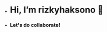 - <h1> Hi, I’m rizkyhaksono 👋</h1>

- <h3>Let's do collaborate!</h3>

<link rel="" href="http://myanimelist.net/featured/1609/20_Best_Anime_Smiles__Turn_That_Frown_Upside_Down" />


<!---
rizkyhaksono/rizkyhaksono is a ✨ special ✨ repository because its `README.md` (this file) appears on your GitHub profile.
You can click the Preview link to take a look at your changes.
--->
